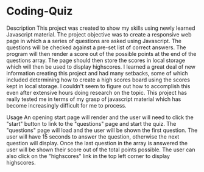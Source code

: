# Coding-Quiz

Description
This project was created to show my skills using newly learned Javascript material. The project objective was to create a responsive web page in which a a series of questions are asked using Javascript. The questions will be checked against a pre-set list of correct answers. The program will then render a score out of the possible points at the end of the questions array. The page should then store the scores in local storage which will then be used to display highscores. I learned a great deal of new information creating this project and had many setbacks, some of which included determining how to create a high scores board using the scores kept in local storage. I couldn't seem to figure out how to accomplish this even after extensive hours doing research on the topic. This project has really tested me in terms of my grasp of javascript material which has become increasingly difficult for me to process.

Usage
An opening start page will render and the user will need to click the "start" button to link to the "questions" page and start the quiz.
The "questions" page will load and the user will be shown the first question.
The user will have 15 seconds to answer the question, otherwise the next question will display.
Once the last question in the array is answered the user will be shown their score out of the total points possible.
The user can also click on the "highscores" link in the top left corner to display highscores.
